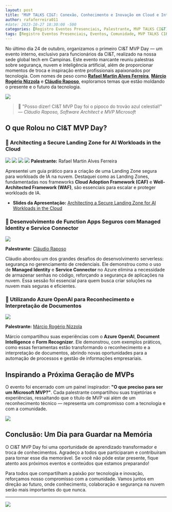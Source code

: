 ```yaml
---
layout: post
title: "MVP TALKS CI&T: Conexão, Conhecimento e Inovação em Cloud e Inteligência Artificial!"
author: rafaferreira011
#date: 2023-10-27 18:30:00 -500
categories: [Registro Eventos Presenciais, Palestrante, MVP TALKS CI&T]
tags: [Registro Eventos Presenciais, Eventos, Comunidade, MVP TALKS CI&T]
---
```



No último dia 24 de outubro, organizamos o primeiro CI&T MVP Day — um evento interno, exclusivo para funcionários da CI&T, realizado na nossa sede global tech em Campinas. Este evento marcante reuniu palestras sobre segurança, nuvem e inteligência artificial, além de proporcionar momentos de troca e inspiração entre profissionais apaixonados por tecnologia. Com nomes de peso como **[Rafael Martin Alves Ferreira](https://www.linkedin.com/in/rafaelmaferreira/)**, **[Márcio Rogério Nizzola](https://www.linkedin.com/in/nizzola/)** e **[Cláudio Raposo](https://www.linkedin.com/in/cfraposo/)**, exploramos temas que estão moldando o presente e o futuro da tecnologia.

![](https://stoblobcertificados011.blob.core.windows.net/imagens-blog/posts/mvp.talks/1.png)


> 💬 "Posso dizer! CI&T MVP Day foi o pipoco do trovão azul celestial!" — *Cláudio Raposo, Software Architect e MVP Microsoft*


## O que Rolou no CI&T MVP Day?

### 🔹 Architecting a Secure Landing Zone for AI Workloads in the Cloud

![](https://stoblobcertificados011.blob.core.windows.net/imagens-blog/posts/mvp.talks/2.jpg)
![](https://stoblobcertificados011.blob.core.windows.net/imagens-blog/posts/mvp.talks/3.jpeg)
![](https://stoblobcertificados011.blob.core.windows.net/imagens-blog/posts/mvp.talks/4.jpeg)
![](https://stoblobcertificados011.blob.core.windows.net/imagens-blog/posts/mvp.talks/5.jpeg)
**Palestrante:** Rafael Martin Alves Ferreira

Apresentei um guia prático para a criação de uma Landing Zone segura para workloads de IA na nuvem. Destaquei como as Landing Zones, fundamentadas nos frameworks **Cloud Adoption Framework (CAF)** e **Well-Architected Framework (WAF)**, são essenciais para escalar e proteger workloads de IA.

- <i class="fa-regular fa-folder-open"></i> **Slides da Apresentação:** [Architecting a Secure Landing Zone for AI Workloads in the Cloud](https://stoblobcertificados011.blob.core.windows.net/palestras/CIT.pdf)

### 🔹 Desenvolvimento de Function Apps Seguros com Managed Identity e Service Connector

![](https://stoblobcertificados011.blob.core.windows.net/imagens-blog/posts/mvp.talks/6.jpg)

**Palestrante:** [Cláudio Raposo](https://www.linkedin.com/in/cfraposo/)

Cláudio abordou um dos grandes desafios do desenvolvimento serverless: segurança no gerenciamento de credenciais. Ele demonstrou como o uso de **Managed Identity** e **Service Connector** no Azure elimina a necessidade de armazenar senhas no código, reforçando a segurança de aplicações na nuvem. Essa sessão foi essencial para quem busca criar soluções na nuvem mais seguras e eficientes.

### 🔹 Utilizando Azure OpenAI para Reconhecimento e Interpretação de Documentos

![](https://stoblobcertificados011.blob.core.windows.net/imagens-blog/posts/mvp.talks/7.jpeg)

**Palestrante:** [Márcio Rogério Nizzola](https://www.linkedin.com/in/nizzola/)

Márcio compartilhou suas experiências com o **Azure OpenAI**, **Document Intelligence** e **Form Recognizer**. Ele demonstrou, com exemplos práticos, como essas ferramentas estão transformando o reconhecimento e a interpretação de documentos, abrindo novas oportunidades para a automação de processos e gestão de informações empresariais.

## Inspirando a Próxima Geração de MVPs

O evento foi encerrado com um painel inspirador: **"O que preciso para ser um Microsoft MVP?"**. Cada palestrante compartilhou suas trajetórias e experiências, ressaltando que o título de MVP vai além de um reconhecimento técnico — representa um compromisso com a tecnologia e com a comunidade.

![](https://stoblobcertificados011.blob.core.windows.net/imagens-blog/posts/mvp.talks/8.jpg)

## Conclusão: Um Dia para Guardar na Memória

O CI&T MVP Day foi uma oportunidade de aprendizado transformador e troca de conhecimentos. Agradeço a todos que participaram e contribuíram para tornar esse dia memorável. Se você não pôde estar presente, fique atento aos próximos eventos e conteúdos que estamos preparando!

Para todos que compartilham a paixão por tecnologia e inovação, reforçamos nosso compromisso com a comunidade. Vamos juntos em direção ao futuro, onde conhecimento, colaboração e segurança na nuvem serão mais importantes do que nunca.

---

![](https://stoblobcertificados011.blob.core.windows.net/imagens-blog/posts/Logo2.png)
